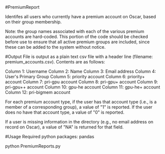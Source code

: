 #PremiumReport

Identifes all users who currently have a premium account on Oscar, based on their group membership.

Note: the group names associated with each of the various premium accounts are hard-coded. This portion of the code should be checked before use to ensure that all active premium groups are included, since these can be added to the system without notice.

#Output
File is output as a plain text csv file with a header line (filename: premium_accounts.csv). Contents are as follows:

Column 1: Username
Column 2: Name
Column 3: Email address
Column 4: User's Primary Group
Column 5: priority account
Column 6: priority+ account
Column 7: pri-gpu account
Column 8: pri-gpu+ account
Column 9: pri-gpu++ account
Column 10: gpu-he account
Column 11: gpu-he+ account
Column 12: pri-bigmem account

For each premium account type, if the user has that account type (i.e., is a member of a corresponding group), a value of "1" is reported. If the user does no have that account type, a value of "0" is reported.

If a user is missing information in the directory (e.g., no email address on record on Oscar), a value of "NA" is returned for that field.

#Usage
Required python packages: pandas

python PremiumReports.py
